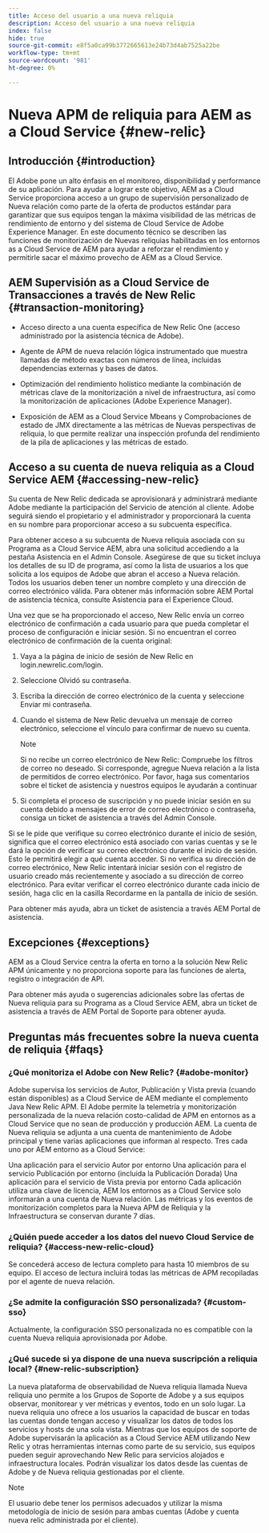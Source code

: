 ```yaml
---
title: Acceso del usuario a una nueva reliquia
description: Acceso del usuario a una nueva reliquia
index: false
hide: true
source-git-commit: e8f5a0ca99b3772665613e24b73d4ab7525a22be
workflow-type: tm+mt
source-wordcount: '981'
ht-degree: 0%

---
```



# Nueva APM de reliquia para AEM as a Cloud Service {#new-relic}

## Introducción {#introduction}

El Adobe pone un alto énfasis en el monitoreo, disponibilidad y performance de su aplicación. Para ayudar a lograr este objetivo, AEM as a Cloud Service proporciona acceso a un grupo de supervisión personalizado de Nueva relación como parte de la oferta de productos estándar para garantizar que sus equipos tengan la máxima visibilidad de las métricas de rendimiento de entorno y del sistema de Cloud Service de Adobe Experience Manager. En este documento técnico se describen las funciones de monitorización de Nuevas reliquias habilitadas en los entornos as a Cloud Service de AEM para ayudar a reforzar el rendimiento y permitirle sacar el máximo provecho de AEM as a Cloud Service.

## AEM Supervisión as a Cloud Service de Transacciones a través de New Relic {#transaction-monitoring}

* Acceso directo a una cuenta específica de New Relic One (acceso administrado por la asistencia técnica de Adobe).

* Agente de APM de nueva relación lógica instrumentado que muestra llamadas de método exactas con números de línea, incluidas dependencias externas y bases de datos.

* Optimización del rendimiento holístico mediante la combinación de métricas clave de la monitorización a nivel de infraestructura, así como la monitorización de aplicaciones (Adobe Experience Manager).

* Exposición de AEM as a Cloud Service Mbeans y Comprobaciones de estado de JMX directamente a las métricas de Nuevas perspectivas de reliquia, lo que permite realizar una inspección profunda del rendimiento de la pila de aplicaciones y las métricas de estado.

## Acceso a su cuenta de nueva reliquia as a Cloud Service AEM {#accessing-new-relic}

Su cuenta de New Relic dedicada se aprovisionará y administrará mediante Adobe mediante la participación del Servicio de atención al cliente. Adobe seguirá siendo el propietario y el administrador y proporcionará la cuenta en su nombre para proporcionar acceso a su subcuenta específica.

Para obtener acceso a su subcuenta de Nueva reliquia asociada con su Programa as a Cloud Service AEM, abra una solicitud accediendo a la pestaña Asistencia en el Admin Console. Asegúrese de que su ticket incluya los detalles de su ID de programa, así como la lista de usuarios a los que solicita a los equipos de Adobe que abran el acceso a Nueva relación. Todos los usuarios deben tener un nombre completo y una dirección de correo electrónico válida.  Para obtener más información sobre AEM Portal de asistencia técnica, consulte Asistencia para el Experience Cloud.

Una vez que se ha proporcionado el acceso, New Relic envía un correo electrónico de confirmación a cada usuario para que pueda completar el proceso de configuración e iniciar sesión. Si no encuentran el correo electrónico de confirmación de la cuenta original:

1. Vaya a la página de inicio de sesión de New Relic en login.newrelic.com/login.

1. Seleccione Olvidó su contraseña.

1. Escriba la dirección de correo electrónico de la cuenta y seleccione Enviar mi contraseña.

1. Cuando el sistema de New Relic devuelva un mensaje de correo electrónico, seleccione el vínculo para confirmar de nuevo su cuenta.

   >[!NOTE]
   >Si no recibe un correo electrónico de New Relic:
   >Compruebe los filtros de correo no deseado. Si corresponde, agregue Nueva relación a la lista de permitidos de correo electrónico.
   >Por favor, haga sus comentarios sobre el ticket de asistencia y nuestros equipos le ayudarán a continuar

1. Si completa el proceso de suscripción y no puede iniciar sesión en su cuenta debido a mensajes de error de correo electrónico o contraseña, consiga un ticket de asistencia a través del Admin Console.

Si se le pide que verifique su correo electrónico durante el inicio de sesión, significa que el correo electrónico está asociado con varias cuentas y se le dará la opción de verificar su correo electrónico durante el inicio de sesión. Esto le permitirá elegir a qué cuenta acceder. Si no verifica su dirección de correo electrónico, New Relic intentará iniciar sesión con el registro de usuario creado más recientemente y asociado a su dirección de correo electrónico. Para evitar verificar el correo electrónico durante cada inicio de sesión, haga clic en la casilla Recordarme en la pantalla de inicio de sesión.

Para obtener más ayuda, abra un ticket de asistencia a través AEM Portal de asistencia.

## Excepciones {#exceptions}

AEM as a Cloud Service centra la oferta en torno a la solución New Relic APM únicamente y no proporciona soporte para las funciones de alerta, registro o integración de API.

Para obtener más ayuda o sugerencias adicionales sobre las ofertas de Nueva reliquia para su Programa as a Cloud Service AEM, abra un ticket de asistencia a través de AEM Portal de Soporte para obtener ayuda.

## Preguntas más frecuentes sobre la nueva cuenta de reliquia {#faqs}

### ¿Qué monitoriza el Adobe con New Relic? {#adobe-monitor}

Adobe supervisa los servicios de Autor, Publicación y Vista previa (cuando están disponibles) as a Cloud Service de AEM mediante el complemento Java New Relic APM. El Adobe permite la telemetría y monitorización personalizada de la nueva relación costo-calidad de APM en entornos as a Cloud Service que no sean de producción y producción AEM. La cuenta de Nueva reliquia se adjunta a una cuenta de mantenimiento de Adobe principal y tiene varias aplicaciones que informan al respecto. Tres cada uno por AEM entorno as a Cloud Service:

Una aplicación para el servicio Autor por entorno Una aplicación para el servicio Publicación por entorno (incluida la Publicación Dorada) Una aplicación para el servicio de Vista previa por entorno Cada aplicación utiliza una clave de licencia, AEM los entornos as a Cloud Service solo informarán a una cuenta de Nueva relación. Las métricas y los eventos de monitorización completos para la Nueva APM de Reliquia y la Infraestructura se conservan durante 7 días.

### ¿Quién puede acceder a los datos del nuevo Cloud Service de reliquia? {#access-new-relic-cloud}

Se concederá acceso de lectura completo para hasta 10 miembros de su equipo. El acceso de lectura incluirá todas las métricas de APM recopiladas por el agente de nueva relación.

### ¿Se admite la configuración SSO personalizada? {#custom-sso}

Actualmente, la configuración SSO personalizada no es compatible con la cuenta Nueva reliquia aprovisionada por Adobe.

### ¿Qué sucede si ya dispone de una nueva suscripción a reliquia local? {#new-relic-subscription}

La nueva plataforma de observabilidad de Nueva reliquia llamada Nueva reliquia uno permite a los Grupos de Soporte de Adobe y a sus equipos observar, monitorear y ver métricas y eventos, todo en un solo lugar. La nueva reliquia uno ofrece a los usuarios la capacidad de buscar en todas las cuentas donde tengan acceso y visualizar los datos de todos los servicios y hosts de una sola vista. Mientras que los equipos de soporte de Adobe supervisarán la aplicación as a Cloud Service AEM utilizando New Relic y otras herramientas internas como parte de su servicio, sus equipos pueden seguir aprovechando New Relic para servicios alojados e infraestructura locales. Podrán visualizar los datos desde las cuentas de Adobe y de Nueva reliquia gestionadas por el cliente.

>[!NOTE]
>El usuario debe tener los permisos adecuados y utilizar la misma metodología de inicio de sesión para ambas cuentas (Adobe y cuenta nueva relic administrada por el cliente).


